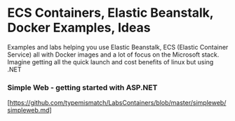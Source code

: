 # ECS Containers, Elastic Beanstalk, Docker Examples, Ideas

Examples and labs helping you use Elastic Beanstalk, ECS (Elastic Container Service) all with Docker images and a lot of focus on the Microsoft stack. Imagine getting all the quick launch and cost benefits of linux but using .NET

### Simple Web - getting started with ASP.NET
[https://github.com/typemismatch/LabsContainers/blob/master/simpleweb/simpleweb.md]


